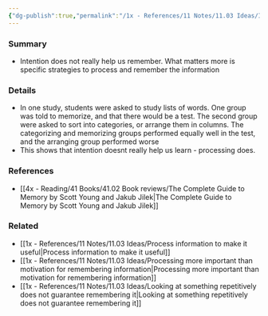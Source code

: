 ```yaml
---
{"dg-publish":true,"permalink":"/1x - References/11 Notes/11.03 Ideas/Intention to remember is not important in actual remembering/","title":"Intention to remember is not important in actual remembering","noteIcon":""}
---
```



### Summary
- Intention does not really help us remember. What matters more is specific strategies to process and remember the information

### Details
- In one study, students were asked to study lists of words. One group was told to memorize, and that there would be a test. The second group were asked to sort into categories, or arrange them in columns. The categorizing and memorizing groups performed equally well in the test, and the arranging group performed worse
- This shows that intention doesnt really help us learn - processing does.

### References
- [[4x - Reading/41 Books/41.02 Book reviews/The Complete Guide to Memory by Scott Young and Jakub Jilek\|The Complete Guide to Memory by Scott Young and Jakub Jilek]]

### Related
- [[1x - References/11 Notes/11.03 Ideas/Process information to make it useful\|Process information to make it useful]]
- [[1x - References/11 Notes/11.03 Ideas/Processing more important than motivation for remembering information\|Processing more important than motivation for remembering information]]
- [[1x - References/11 Notes/11.03 Ideas/Looking at something repetitively does not guarantee remembering it\|Looking at something repetitively does not guarantee remembering it]]
